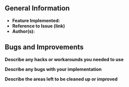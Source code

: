 ## General Information
* **Feature Implemented:**
* **Reference to Issue (link)**
* **Author(s):**

## Bugs and Improvements
**Describe any hacks or workarounds you needed to use**

**Describe any bugs with your implementation**

**Describe the areas left to be cleaned up or improved**
